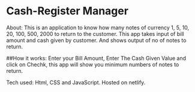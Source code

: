 # Cash-Register Manager

About:
This is an application to know how many notes of currency 1, 5, 10, 20, 100, 500, 2000 to return to the customer. This app takes input of bill amount and cash given by customer. And shows output of no of notes to return.

##How it works:
Enter your Bill Amount, Enter The Cash Given Value and click on Chechk, this app will show you minimum numbers of notes to return.

Tech used: Html, CSS and JavaScript. Hosted on netlify.
